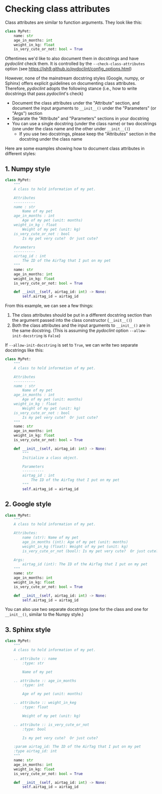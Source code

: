 # Checking class attributes

Class attributes are similar to function arguments. They look like this:

```python
class MyPet:
    name: str
    age_in_months: int
    weight_in_kg: float
    is_very_cute_or_not: bool = True
```

Oftentimes we'd like to also document them in docstrings and have _pydoclint_
check them. It is controlled by the `--check-class-attributes` option (see
https://jsh9.github.io/pydoclint/config_options.html)

However, none of the mainstream docstring styles (Google, numpy, or Sphinx)
offers explicit guidelines on documenting class attributes. Therefore,
_pydoclint_ adopts the following stance (i.e., how to write docstrings that
pass _pydoclint_'s check)

- Document the class attributes under the "Attribute" section, and document the
  input arguments to `__init__()` under the "Parameters" (or "Args") section
- Separate the "Attribute" and "Parameters" sections in your docstring
- You can use a single docstring (under the class name) or two docstrings (one
  under the class name and the other under `__init__()`)
  - If you use two docstrings, please keep the "Attributes" section in the
    docstring under the class name

Here are some examples showing how to document class attributes in different
styles:

## 1. Numpy style

```python
class MyPet:
    """
    A class to hold information of my pet.

    Attributes
    ----------
    name : str
        Name of my pet
    age_in_months : int
        Age of my pet (unit: months)
    weight_in_kg : float
        Weight of my pet (unit: kg)
    is_very_cute_or_not : bool
        Is my pet very cute?  Or just cute?

    Parameters
    ----------
    airtag_id : int
        The ID of the AirTag that I put on my pet
    """
    name: str
    age_in_months: int
    weight_in_kg: float
    is_very_cute_or_not: bool = True

    def __init__(self, airtag_id: int) -> None:
        self.airtag_id = airtag_id
```

From this example, we can see a few things:

1. The class attributes should be put in a different docstring section than the
   argument passed into the class constructor (`__init__()`)
2. Both the class attributes and the input arguments to `__init__()` are in the
   same docstring. (This is assuming the _pydoclint_ option
   `--allow-init-docstring` is `False`)

If `--allow-init-docstring` is set to `True`, we can write two separate
docstrings like this:

```python
class MyPet:
    """
    A class to hold information of my pet.

    Attributes
    ----------
    name : str
        Name of my pet
    age_in_months : int
        Age of my pet (unit: months)
    weight_in_kg : float
        Weight of my pet (unit: kg)
    is_very_cute_or_not : bool
        Is my pet very cute?  Or just cute?
    """
    name: str
    age_in_months: int
    weight_in_kg: float
    is_very_cute_or_not: bool = True

    def __init__(self, airtag_id: int) -> None:
        """
        Initialize a class object.

        Parameters
        ----------
        airtag_id : int
            The ID of the AirTag that I put on my pet
        """
        self.airtag_id = airtag_id
```

## 2. Google style

```python
class MyPet:
    """
    A class to hold information of my pet.

    Attributes:
        name (str): Name of my pet
        age_in_months (int): Age of my pet (unit: months)
        weight_in_kg (float): Weight of my pet (unit: kg)
        is_very_cute_or_not (bool): Is my pet very cute?  Or just cute?

    Args:
        airtag_id (int): The ID of the AirTag that I put on my pet
    """
    name: str
    age_in_months: int
    weight_in_kg: float
    is_very_cute_or_not: bool = True

    def __init__(self, airtag_id: int) -> None:
        self.airtag_id = airtag_id
```

You can also use two separate docstrings (one for the class and one for
`__init__()`, similar to the Numpy style.)

## 3. Sphinx style

```python
class MyPet:
    """
    A class to hold information of my pet.

    .. attribute :: name
        :type: str

        Name of my pet

    .. attribute :: age_in_months
        :type: int

        Age of my pet (unit: months)

    .. attribute :: weight_in_keg
        :type: float

        Weight of my pet (unit: kg)

    .. attribute :: is_very_cute_or_not
        :type: bool

        Is my pet very cute?  Or just cute?

    :param airtag_id: The ID of the AirTag that I put on my pet
    :type airtag_id: int
    """
    name: str
    age_in_months: int
    weight_in_kg: float
    is_very_cute_or_not: bool = True

    def __init__(self, airtag_id: int) -> None:
        self.airtag_id = airtag_id
```
